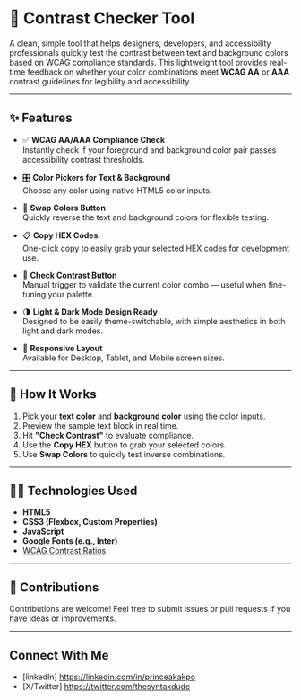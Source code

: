 # 🎨 Contrast Checker Tool

A clean, simple tool that helps designers, developers, and accessibility professionals quickly test the contrast between text and background colors based on WCAG compliance standards. This lightweight tool provides real-time feedback on whether your color combinations meet **WCAG AA** or **AAA** contrast guidelines for legibility and accessibility.

---

## ✨ Features

- ✅ **WCAG AA/AAA Compliance Check**  
  Instantly check if your foreground and background color pair passes accessibility contrast thresholds.

- 🎛️ **Color Pickers for Text & Background**  
  Choose any color using native HTML5 color inputs.

- 🔁 **Swap Colors Button**  
  Quickly reverse the text and background colors for flexible testing.

- 📋 **Copy HEX Codes**  
  One-click copy to easily grab your selected HEX codes for development use.

- 🔎 **Check Contrast Button**  
  Manual trigger to validate the current color combo — useful when fine-tuning your palette.

- 🌗 **Light & Dark Mode Design Ready**  
  Designed to be easily theme-switchable, with simple aesthetics in both light and dark modes.

- 📱 **Responsive Layout**  
  Available for Desktop, Tablet, and Mobile screen sizes.

---

## 🚀 How It Works

1. Pick your **text color** and **background color** using the color inputs.
2. Preview the sample text block in real time.
3. Hit **"Check Contrast"** to evaluate compliance.
4. Use the **Copy HEX** button to grab your selected colors.
5. Use **Swap Colors** to quickly test inverse combinations.

---

## 🧑‍💻 Technologies Used

- **HTML5**
- **CSS3 (Flexbox, Custom Properties)**
- **JavaScript**
- **Google Fonts (e.g., Inter)**
- [WCAG Contrast Ratios](https://www.w3.org/TR/WCAG21/#contrast-minimum)

---

## 🙌 Contributions

Contributions are welcome!
Feel free to submit issues or pull requests if you have ideas or improvements.


---

## Connect With Me
- [linkedIn] <https://linkedin.com/in/princeakakpo>
- [X/Twitter] <https://twitter.com/thesyntaxdude> 
